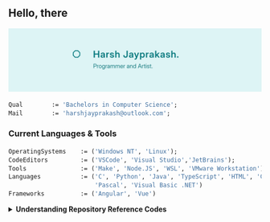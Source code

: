 ## Hello, there

![Profile Banner](./github_profile_readme_raster.png)

```pas
Qual        := 'Bachelors in Computer Science';
Mail        := 'harshjayprakash@outlook.com';
```

### Current Languages & Tools

```pas
OperatingSystems    := ('Windows NT', 'Linux');
CodeEditors         := ('VSCode', 'Visual Studio','JetBrains');
Tools               := ('Make', 'Node.JS', 'WSL', 'VMware Workstation');
Languages           := ('C', 'Python', 'Java', 'TypeScript', 'HTML', 'CSS', 
                        'Pascal', 'Visual Basic .NET')
Frameworks          := ('Angular', 'Vue')
```

<details>
<summary><strong>Understanding Repository Reference Codes</strong></summary>
<br/>
Each project/repository has a reference code attach to it describing when and if was some
sort of assignment or personal project. Below shows a figure breaking down the code
"HX 2450". (Inspired by Processor Naming).
<br/>
<br/>
![Reference Code Diagram](./github_repository_reference_codes_raster.png)
</details>
